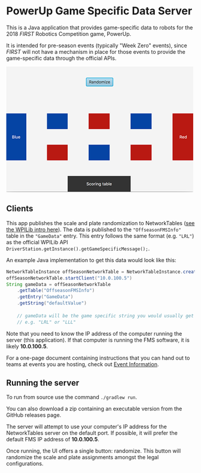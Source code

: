 # PowerUp Game Specific Data Server

This is a Java application that provides game-specific data to robots for the 2018 *FIRST* Robotics Competition game, PowerUp.

It is intended for pre-season events (typically "Week Zero" events), since *FIRST* will not have a mechanism in place
for those events to provide the game-specific data through the official APIs.

![Screenshot](web-resources/screenshot.png?raw=true)

## Clients

This app publishes the scale and plate randomization to NetworkTables ([see the WPILib intro here](http://wpilib.screenstepslive.com/s/currentCS/m/75361/l/843361-what-is-networktables)).
The data is published to the `"OffseasonFMSInfo"` table in the `"GameData"` entry.
This entry follows the same format (e.g. `"LRL"`) as the official WPILib API `DriverStation.getInstance().getGameSpecificMessage();`.

An example Java implementation to get this data would look like this:

```Java
NetworkTableInstance offSeasonNetworkTable = NetworkTableInstance.create()
offSeasonNetworkTable.startClient("10.0.100.5")
String gameData = offSeasonNetworkTable
    .getTable("OffseasonFMSInfo")
    .getEntry("GameData")
    .getString("defaultValue")
    
    // gameData will be the game specific string you would usually get from the driver station,
    // e.g. "LRL" or "LLL"
```

Note that you need to know the IP address of the computer running the server (this application).
If that computer is running the FMS software, it is likely **10.0.100.5**.

For a one-page document containing instructions that you can hand out to teams at events you are hosting, 
check out [Event Information](Event%20Information.md).

## Running the server

To run from source use the command `./gradlew run`.

You can also download a zip containing an executable version from the GitHub releases page.

The server will attempt to use your computer's IP address for the NetworkTables server on the default port.
If possible, it will prefer the default FMS IP address of **10.0.100.5**.

Once running, the UI offers a single button: randomize. This button will randomize the scale and plate assignments amongst
the legal configurations.
